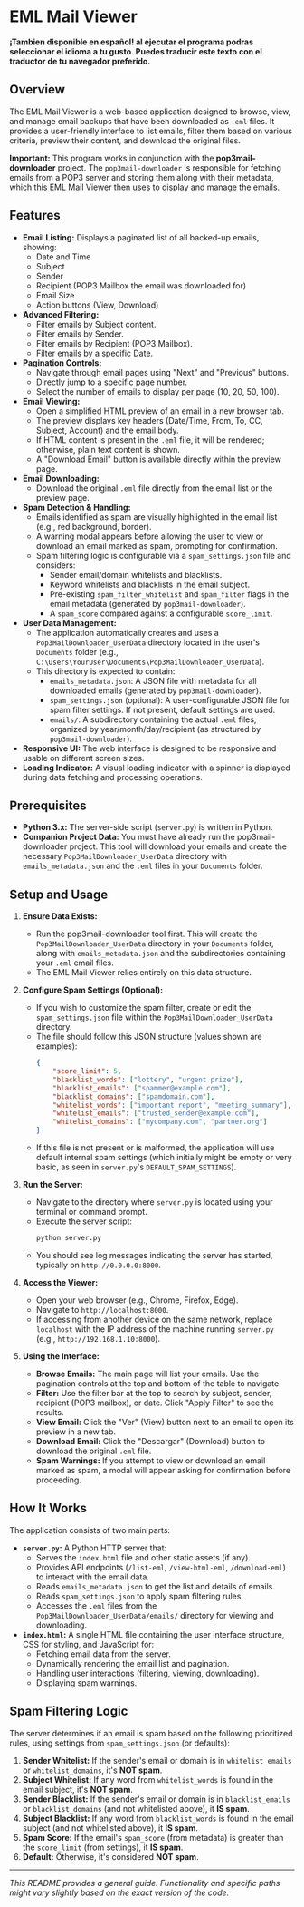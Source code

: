 # EML Mail Viewer

**¡Tambien disponible en español! al ejecutar el programa podras seleccionar el idioma a tu gusto. Puedes traducir este texto con el traductor de tu navegador preferido.**

## Overview

The EML Mail Viewer is a web-based application designed to browse, view, and manage email backups that have been downloaded as `.eml` files. It provides a user-friendly interface to list emails, filter them based on various criteria, preview their content, and download the original files.

**Important:** This program works in conjunction with the **pop3mail-downloader** project. The `pop3mail-downloader` is responsible for fetching emails from a POP3 server and storing them along with their metadata, which this EML Mail Viewer then uses to display and manage the emails.

## Features

*   **Email Listing:** Displays a paginated list of all backed-up emails, showing:
    *   Date and Time
    *   Subject
    *   Sender
    *   Recipient (POP3 Mailbox the email was downloaded for)
    *   Email Size
    *   Action buttons (View, Download)
*   **Advanced Filtering:**
    *   Filter emails by Subject content.
    *   Filter emails by Sender.
    *   Filter emails by Recipient (POP3 Mailbox).
    *   Filter emails by a specific Date.
*   **Pagination Controls:**
    *   Navigate through email pages using "Next" and "Previous" buttons.
    *   Directly jump to a specific page number.
    *   Select the number of emails to display per page (10, 20, 50, 100).
*   **Email Viewing:**
    *   Open a simplified HTML preview of an email in a new browser tab.
    *   The preview displays key headers (Date/Time, From, To, CC, Subject, Account) and the email body.
    *   If HTML content is present in the `.eml` file, it will be rendered; otherwise, plain text content is shown.
    *   A "Download Email" button is available directly within the preview page.
*   **Email Downloading:**
    *   Download the original `.eml` file directly from the email list or the preview page.
*   **Spam Detection & Handling:**
    *   Emails identified as spam are visually highlighted in the email list (e.g., red background, border).
    *   A warning modal appears before allowing the user to view or download an email marked as spam, prompting for confirmation.
    *   Spam filtering logic is configurable via a `spam_settings.json` file and considers:
        *   Sender email/domain whitelists and blacklists.
        *   Keyword whitelists and blacklists in the email subject.
        *   Pre-existing `spam_filter_whitelist` and `spam_filter` flags in the email metadata (generated by `pop3mail-downloader`).
        *   A `spam_score` compared against a configurable `score_limit`.
*   **User Data Management:**
    *   The application automatically creates and uses a `Pop3MailDownloader_UserData` directory located in the user's `Documents` folder (e.g., `C:\Users\YourUser\Documents\Pop3MailDownloader_UserData`).
    *   This directory is expected to contain:
        *   `emails_metadata.json`: A JSON file with metadata for all downloaded emails (generated by `pop3mail-downloader`).
        *   `spam_settings.json` (optional): A user-configurable JSON file for spam filter settings. If not present, default settings are used.
        *   `emails/`: A subdirectory containing the actual `.eml` files, organized by year/month/day/recipient (as structured by `pop3mail-downloader`).
*   **Responsive UI:** The web interface is designed to be responsive and usable on different screen sizes.
*   **Loading Indicator:** A visual loading indicator with a spinner is displayed during data fetching and processing operations.

## Prerequisites

*   **Python 3.x:** The server-side script (`server.py`) is written in Python.
*   **Companion Project Data:** You must have already run the pop3mail-downloader project. This tool will download your emails and create the necessary `Pop3MailDownloader_UserData` directory with `emails_metadata.json` and the `.eml` files in your `Documents` folder.

## Setup and Usage

1.  **Ensure Data Exists:**
    *   Run the pop3mail-downloader tool first. This will create the `Pop3MailDownloader_UserData` directory in your `Documents` folder, along with `emails_metadata.json` and the subdirectories containing your `.eml` email files.
    *   The EML Mail Viewer relies entirely on this data structure.

2.  **Configure Spam Settings (Optional):**
    *   If you wish to customize the spam filter, create or edit the `spam_settings.json` file within the `Pop3MailDownloader_UserData` directory.
    *   The file should follow this JSON structure (values shown are examples):
        ```json
        {
            "score_limit": 5,
            "blacklist_words": ["lottery", "urgent prize"],
            "blacklist_emails": ["spammer@example.com"],
            "blacklist_domains": ["spamdomain.com"],
            "whitelist_words": ["important report", "meeting_summary"],
            "whitelist_emails": ["trusted_sender@example.com"],
            "whitelist_domains": ["mycompany.com", "partner.org"]
        }
        ```
    *   If this file is not present or is malformed, the application will use default internal spam settings (which initially might be empty or very basic, as seen in `server.py`'s `DEFAULT_SPAM_SETTINGS`).

3.  **Run the Server:**
    *   Navigate to the directory where `server.py` is located using your terminal or command prompt.
    *   Execute the server script:
        ```bash
        python server.py
        ```
    *   You should see log messages indicating the server has started, typically on `http://0.0.0.0:8000`.

4.  **Access the Viewer:**
    *   Open your web browser (e.g., Chrome, Firefox, Edge).
    *   Navigate to `http://localhost:8000`.
    *   If accessing from another device on the same network, replace `localhost` with the IP address of the machine running `server.py` (e.g., `http://192.168.1.10:8000`).

5.  **Using the Interface:**
    *   **Browse Emails:** The main page will list your emails. Use the pagination controls at the top and bottom of the table to navigate.
    *   **Filter:** Use the filter bar at the top to search by subject, sender, recipient (POP3 mailbox), or date. Click "Apply Filter" to see the results.
    *   **View Email:** Click the "Ver" (View) button next to an email to open its preview in a new tab.
    *   **Download Email:** Click the "Descargar" (Download) button to download the original `.eml` file.
    *   **Spam Warnings:** If you attempt to view or download an email marked as spam, a modal will appear asking for confirmation before proceeding.

## How It Works

The application consists of two main parts:

*   **`server.py`:** A Python HTTP server that:
    *   Serves the `index.html` file and other static assets (if any).
    *   Provides API endpoints (`/list-eml`, `/view-html-eml`, `/download-eml`) to interact with the email data.
    *   Reads `emails_metadata.json` to get the list and details of emails.
    *   Reads `spam_settings.json` to apply spam filtering rules.
    *   Accesses the `.eml` files from the `Pop3MailDownloader_UserData/emails/` directory for viewing and downloading.
*   **`index.html`:** A single HTML file containing the user interface structure, CSS for styling, and JavaScript for:
    *   Fetching email data from the server.
    *   Dynamically rendering the email list and pagination.
    *   Handling user interactions (filtering, viewing, downloading).
    *   Displaying spam warnings.

## Spam Filtering Logic

The server determines if an email is spam based on the following prioritized rules, using settings from `spam_settings.json` (or defaults):

1.  **Sender Whitelist:** If the sender's email or domain is in `whitelist_emails` or `whitelist_domains`, it's **NOT spam**.
2.  **Subject Whitelist:** If any word from `whitelist_words` is found in the email subject, it's **NOT spam**.
3.  **Sender Blacklist:** If the sender's email or domain is in `blacklist_emails` or `blacklist_domains` (and not whitelisted above), it **IS spam**.
4.  **Subject Blacklist:** If any word from `blacklist_words` is found in the email subject (and not whitelisted above), it **IS spam**.
5.  **Spam Score:** If the email's `spam_score` (from metadata) is greater than the `score_limit` (from settings), it **IS spam**.
6.  **Default:** Otherwise, it's considered **NOT spam**.

---

*This README provides a general guide. Functionality and specific paths might vary slightly based on the exact version of the code.*
